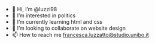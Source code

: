 - 👋 Hi, I’m @luzzi98
- 👀 I’m interested in politics
- 🌱 I’m currently learning html and css
- 💞️ I’m looking to collaborate on website design 
- 📫 How to reach me francesca.luzzatto@studio.unibo.it

<!---
luzzi98/luzzi98 is a ✨ special ✨ repository because its `README.md` (this file) appears on your GitHub profile.
You can click the Preview link to take a look at your changes.
--->
